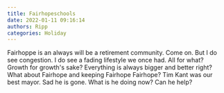 ```yaml
---
title: Fairhopeschools
date: 2022-01-11 09:16:14
authors: Ripp
categories: Holiday
---
```


 Fairhoppe is an always will be a retirement community. Come on. But I do see congestion. I do see a fading lifestyle we once had. All for what? Growth for growth's sake? Everything is always  bigger and better right? What about Fairhope and keeping Fairhope Fairhope? Tim Kant was our best mayor. Sad he is gone. What is  he doing now? Can he help?